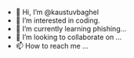- 👋 Hi, I’m @kaustuvbaghel
- 👀 I’m interested in coding.
- 🌱 I’m currently learning phishing...
- 💞️ I’m looking to collaborate on ...
- 📫 How to reach me ...

<!---
kaustuvbaghel/kaustuvbaghel is a ✨ special ✨ repository because its `README.md` (this file) appears on your GitHub profile.
You can click the Preview link to take a look at your changes.
--->
